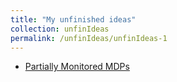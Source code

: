 ```yaml
---
title: "My unfinished ideas"
collection: unfinIdeas
permalink: /unfinIdeas/unfinIdeas-1
---
```


- [Partially Monitored MDPs](Partially_Monitored_MDPs.pdf)
